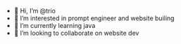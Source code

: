 - 👋 Hi, I’m @trio
- 👀 I’m interested in prompt engineer and website builing
- 🌱 I’m currently learning java
- 💞️ I’m looking to collaborate on website dev

